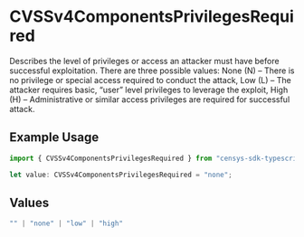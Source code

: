 # CVSSv4ComponentsPrivilegesRequired

Describes the level of privileges or access an attacker must have before successful exploitation. There are three possible values: None (N) – There is no privilege or special access required to conduct the attack, Low (L) – The attacker requires basic, “user” level privileges to leverage the exploit, High (H) – Administrative or similar access privileges are required for successful attack.

## Example Usage

```typescript
import { CVSSv4ComponentsPrivilegesRequired } from "censys-sdk-typescript/models/components";

let value: CVSSv4ComponentsPrivilegesRequired = "none";
```

## Values

```typescript
"" | "none" | "low" | "high"
```